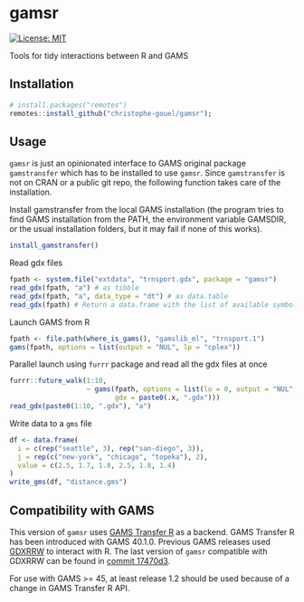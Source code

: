 # gamsr

[![License: MIT](https://img.shields.io/badge/License-MIT-yellow.svg)](https://opensource.org/licenses/MIT)

Tools for tidy interactions between R and GAMS

## Installation

```r
# install.packages("remotes")
remotes::install_github("christophe-gouel/gamsr");
```

## Usage

`gamsr` is just an opinionated interface to GAMS original package `gamstransfer` which has to be installed to use `gamsr`. Since `gamstransfer` is not on CRAN or a public git repo, the following function takes care of the installation.

Install gamstransfer from the local GAMS installation (the program tries to find GAMS installation from the PATH, the environment variable GAMSDIR, or the usual installation folders, but it may fail if none of this works).

```r
install_gamstransfer()
```

Read gdx files

```r
fpath <- system.file("extdata", "trnsport.gdx", package = "gamsr")
read_gdx(fpath, "a") # as tibble
read_gdx(fpath, "a", data_type = "dt") # as data.table
read_gdx(fpath) # Return a data.frame with the list of available symbols
```

Launch GAMS from R

```r
fpath <- file.path(where_is_gams(), "gamslib_ml", "trnsport.1")
gams(fpath, options = list(output = "NUL", lp = "cplex"))
```

Parallel launch using `furrr` package and read all the gdx files at once

```r
furrr::future_walk(1:10,
                   ~ gams(fpath, options = list(lo = 0, output = "NUL", lp = "cplex"),
				          gdx = paste0(.x, ".gdx")))
read_gdx(paste0(1:10, ".gdx"), "a")
```

Write data to a `gms` file

``` r
df <- data.frame(
  i = c(rep("seattle", 3), rep("san-diego", 3)),
  j = rep(c("new-york", "chicago", "topeka"), 2),
  value = c(2.5, 1.7, 1.8, 2.5, 1.8, 1.4)
)
write_gms(df, "distance.gms")
```

## Compatibility with GAMS

This version of `gamsr` uses [GAMS Transfer R](https://www.gams.com/latest/docs/API_R_GAMSTRANSFER.html) as a backend. GAMS Transfer R has been introduced with GAMS 40.1.0. Previous GAMS releases used [GDXRRW](https://github.com/GAMS-dev/gdxrrw) to interact with R. The last version of `gamsr` compatible with GDXRRW can be found in [commit 17470d3](https://github.com/christophe-gouel/gamsr/tree/17470d33edf686c280df5ad9580ed375b9b2731a).

For use with GAMS >= 45, at least release 1.2 should be used because of a change in GAMS Transfer R API.
